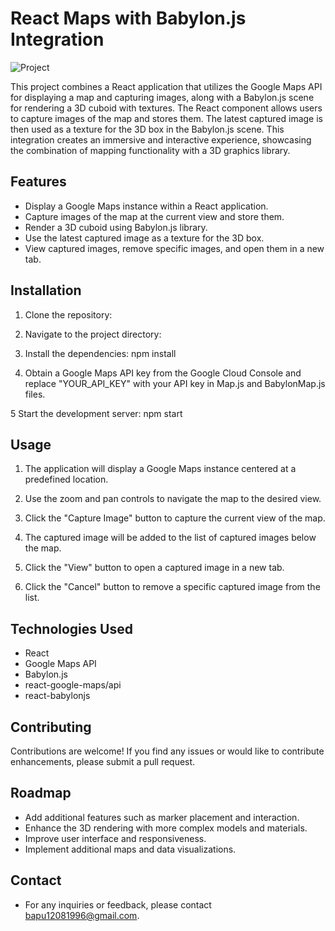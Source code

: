 # React Maps with Babylon.js Integration
![Project](https://logos-download.com/wp-content/uploads/2016/05/Google_Maps_logo_wordmark.png)


This project combines a React application that utilizes the Google Maps API for displaying a map and capturing images, along with a Babylon.js scene for rendering a 3D cuboid with textures. The React component allows users to capture images of the map and stores them. The latest captured image is then used as a texture for the 3D box in the Babylon.js scene. This integration creates an immersive and interactive experience, showcasing the combination of mapping functionality with a 3D graphics library.

## Features

- Display a Google Maps instance within a React application.
- Capture images of the map at the current view and store them.
- Render a 3D cuboid using Babylon.js library.
- Use the latest captured image as a texture for the 3D box.
- View captured images, remove specific images, and open them in a new tab.

## Installation

1. Clone the repository:

2. Navigate to the project directory:

3. Install the dependencies: npm install

4. Obtain a Google Maps API key from the Google Cloud Console and replace "YOUR_API_KEY" with your API key in Map.js and BabylonMap.js files.

5 Start the development server: npm start

## Usage
1. The application will display a Google Maps instance centered at a predefined location.

2. Use the zoom and pan controls to navigate the map to the desired view.

3. Click the "Capture Image" button to capture the current view of the map.

4. The captured image will be added to the list of captured images below the map.

5. Click the "View" button to open a captured image in a new tab.

6. Click the "Cancel" button to remove a specific captured image from the list.

## Technologies Used
- React
- Google Maps API
- Babylon.js
- react-google-maps/api
- react-babylonjs

## Contributing
Contributions are welcome! If you find any issues or would like to contribute enhancements, please submit a pull request.

## Roadmap
- Add additional features such as marker placement and interaction.
- Enhance the 3D rendering with more complex models and materials.
- Improve user interface and responsiveness.
- Implement additional maps and data visualizations.

## Contact
- For any inquiries or feedback, please contact bapu12081996@gmail.com.